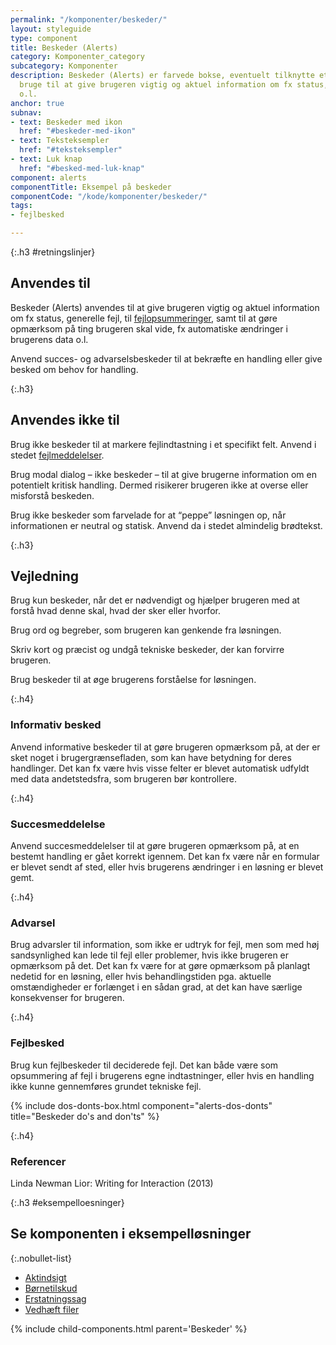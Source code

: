 ```yaml
---
permalink: "/komponenter/beskeder/"
layout: styleguide
type: component
title: Beskeder (Alerts)
category: Komponenter_category
subcategory: Komponenter
description: Beskeder (Alerts) er farvede bokse, eventuelt tilknytte et ikon, du kan
  bruge til at give brugeren vigtig og aktuel information om fx status, fejl, opdateringer,
  o.l.
anchor: true
subnav:
- text: Beskeder med ikon
  href: "#beskeder-med-ikon"
- text: Teksteksempler
  href: "#teksteksempler"
- text: Luk knap
  href: "#besked-med-luk-knap"
component: alerts
componentTitle: Eksempel på beskeder
componentCode: "/kode/komponenter/beskeder/"
tags:
- fejlbesked

---
```

{:.h3 #retningslinjer}
## Anvendes til

Beskeder (Alerts) anvendes til at give brugeren vigtig og aktuel information om fx status, generelle fejl, til <a href="/komponenter/fejlopsummering/">fejlopsummeringer</a>, samt til at gøre opmærksom på ting brugeren skal vide, fx automatiske ændringer i brugerens data o.l.

Anvend succes- og advarselsbeskeder til at bekræfte en handling eller give besked om behov for handling.

{:.h3}
## Anvendes ikke til

Brug ikke beskeder til at markere fejlindtastning i et specifikt felt. Anvend i stedet <a href="/komponenter/fejlmeddelelser/">fejlmeddelelser</a>.

Brug modal dialog – ikke beskeder – til at give brugerne information om en potentielt kritisk handling. Dermed risikerer brugeren ikke at overse eller misforstå beskeden.

Brug ikke beskeder som farvelade for at “peppe” løsningen op, når informationen er neutral og statisk. Anvend da i stedet almindelig brødtekst.

{:.h3}
## Vejledning

Brug kun beskeder, når det er nødvendigt og hjælper brugeren med at forstå hvad denne skal, hvad der sker eller hvorfor. 

Brug ord og begreber, som brugeren kan genkende fra løsningen.

Skriv kort og præcist og undgå tekniske beskeder, der kan forvirre brugeren.

Brug beskeder til at øge brugerens forståelse for løsningen.

{:.h4}
### Informativ besked
Anvend informative beskeder til at gøre brugeren opmærksom på, at der er sket noget i brugergrænsefladen, som kan have betydning for deres handlinger. Det kan fx være hvis visse felter er blevet automatisk udfyldt med data andetstedsfra, som brugeren bør kontrollere.
 
{:.h4} 
### Succesmeddelelse
Anvend succesmeddelelser til at gøre brugeren opmærksom på, at en bestemt handling er gået korrekt igennem. Det kan fx være når en formular er blevet sendt af sted, eller hvis brugerens ændringer i en løsning er blevet gemt. 
 
{:.h4} 
### Advarsel
Brug advarsler til information, som ikke er udtryk for fejl, men som med høj sandsynlighed kan lede til fejl eller problemer, hvis ikke brugeren er opmærksom på det. Det kan fx være for at gøre opmærksom på planlagt nedetid for en løsning, eller hvis behandlingstiden pga. aktuelle omstændigheder er forlænget i en sådan grad, at det kan have særlige konsekvenser for brugeren. 
 
{:.h4} 
### Fejlbesked
Brug kun fejlbeskeder til deciderede fejl. Det kan både være som opsummering af fejl i brugerens egne indtastninger, eller hvis en handling ikke kunne gennemføres grundet tekniske fejl. 

{% include dos-donts-box.html component="alerts-dos-donts" title="Beskeder do's and don'ts" %}

{:.h4}
### Referencer
Linda Newman Lior: Writing for Interaction (2013)

{:.h3 #eksempelloesninger}
## Se komponenten i eksempelløsninger

{:.nobullet-list}
- <a href="/pages/eksempler/aktindsigt/aktindsigt-3/?r={{page.permalink}}%23eksempelloesninger" title="Eksempelløsning Aktindsigt åbnes i nyt vindue">Aktindsigt</a>
- <a href="/pages/eksempler/boernetilskud/boernetilskud-2/?r={{page.permalink}}%23eksempelloesninger" title="Eksempelløsning Børnetilskud åbnes i nyt vindue">Børnetilskud</a>
- <a href="/pages/eksempler/AES-erstatningssag/aes-10/?r={{page.permalink}}%23eksempelloesninger" title="Eksempelløsning Erstatningssag åbnes i nyt vindue">Erstatningssag</a>
- <a href="/pages/eksempler/vedhaeft-fil/fil-3/?r={{page.permalink}}%23eksempelloesninger" title="Eksempelløsning Vedhæft filer åbnes i nyt vindue">Vedhæft filer</a>

{% include child-components.html parent='Beskeder' %}